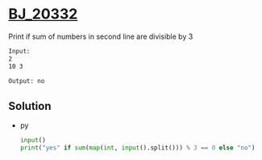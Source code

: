 # [BJ_20332](https://acmicpc.net/problem/20332)

Print if sum of numbers in second line are divisible by 3

```txt
Input:
2
10 3

Output: no
```

## Solution

* py

  ```py
  input()
  print("yes" if sum(map(int, input().split())) % 3 == 0 else "no")
  ```
